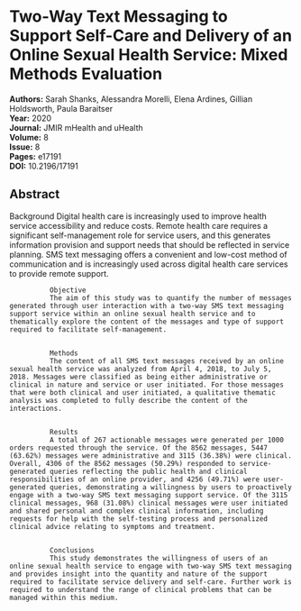 # Two-Way Text Messaging to Support Self-Care and Delivery of an Online Sexual Health Service: Mixed Methods Evaluation

**Authors:** Sarah Shanks, Alessandra Morelli, Elena Ardines, Gillian Holdsworth, Paula Baraitser  
**Year:** 2020  
**Journal:** JMIR mHealth and uHealth  
**Volume:** 8  
**Issue:** 8  
**Pages:** e17191  
**DOI:** 10.2196/17191  

## Abstract
Background
              Digital health care is increasingly used to improve health service accessibility and reduce costs. Remote health care requires a significant self-management role for service users, and this generates information provision and support needs that should be reflected in service planning. SMS text messaging offers a convenient and low-cost method of communication and is increasingly used across digital health care services to provide remote support.
            
            
              Objective
              The aim of this study was to quantify the number of messages generated through user interaction with a two-way SMS text messaging support service within an online sexual health service and to thematically explore the content of the messages and type of support required to facilitate self-management.
            
            
              Methods
              The content of all SMS text messages received by an online sexual health service was analyzed from April 4, 2018, to July 5, 2018. Messages were classified as being either administrative or clinical in nature and service or user initiated. For those messages that were both clinical and user initiated, a qualitative thematic analysis was completed to fully describe the content of the interactions.
            
            
              Results
              A total of 267 actionable messages were generated per 1000 orders requested through the service. Of the 8562 messages, 5447 (63.62%) messages were administrative and 3115 (36.38%) were clinical. Overall, 4306 of the 8562 messages (50.29%) responded to service-generated queries reflecting the public health and clinical responsibilities of an online provider, and 4256 (49.71%) were user-generated queries, demonstrating a willingness by users to proactively engage with a two-way SMS text messaging support service. Of the 3115 clinical messages, 968 (31.08%) clinical messages were user initiated and shared personal and complex clinical information, including requests for help with the self-testing process and personalized clinical advice relating to symptoms and treatment.
            
            
              Conclusions
              This study demonstrates the willingness of users of an online sexual health service to engage with two-way SMS text messaging and provides insight into the quantity and nature of the support required to facilitate service delivery and self-care. Further work is required to understand the range of clinical problems that can be managed within this medium.

